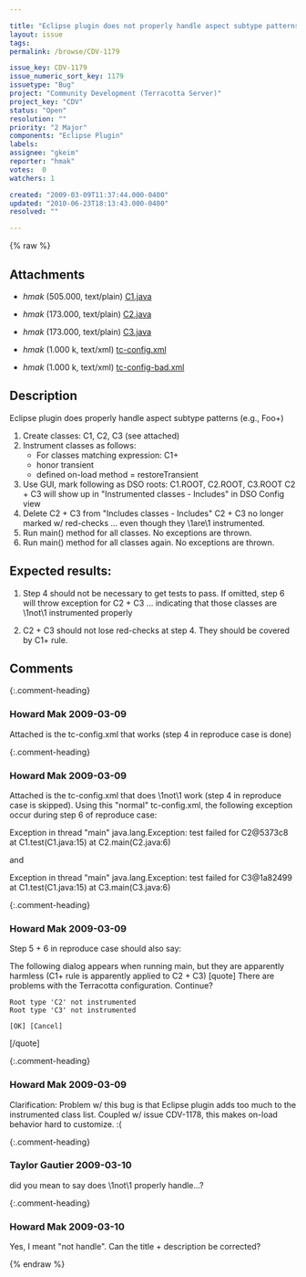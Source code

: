 ```yaml
---

title: "Eclipse plugin does not properly handle aspect subtype patterns"
layout: issue
tags: 
permalink: /browse/CDV-1179

issue_key: CDV-1179
issue_numeric_sort_key: 1179
issuetype: "Bug"
project: "Community Development (Terracotta Server)"
project_key: "CDV"
status: "Open"
resolution: ""
priority: "2 Major"
components: "Eclipse Plugin"
labels: 
assignee: "gkeim"
reporter: "hmak"
votes:  0
watchers: 1

created: "2009-03-09T11:37:44.000-0400"
updated: "2010-06-23T18:13:43.000-0400"
resolved: ""

---
```




{% raw %}


## Attachments
  
* <em>hmak</em> (505.000, text/plain) [C1.java](/attachments/CDV/CDV-1179/C1.java)
  
* <em>hmak</em> (173.000, text/plain) [C2.java](/attachments/CDV/CDV-1179/C2.java)
  
* <em>hmak</em> (173.000, text/plain) [C3.java](/attachments/CDV/CDV-1179/C3.java)
  
* <em>hmak</em> (1.000 k, text/xml) [tc-config.xml](/attachments/CDV/CDV-1179/tc-config.xml)
  
* <em>hmak</em> (1.000 k, text/xml) [tc-config-bad.xml](/attachments/CDV/CDV-1179/tc-config-bad.xml)
  



## Description

<div markdown="1" class="description">

Eclipse plugin does properly handle aspect subtype patterns (e.g., Foo+)

1.	Create classes: C1, C2, C3 (see attached)
2.	Instrument classes as follows:
	- For classes matching expression: C1+
	- honor transient
	- defined on-load method = restoreTransient
3.	Use GUI, mark following as DSO roots: C1.ROOT, C2.ROOT, C3.ROOT
	C2 + C3 will show up in "Instrumented classes - Includes" in DSO Config view
4.	Delete C2 + C3 from "Includes classes - Includes"
	C2 + C3 no longer marked w/ red-checks ... even though they \1are\1 instrumented.
5.	Run main() method for all classes.  No exceptions are thrown.
6.	Run main() method for all classes again.  No exceptions are thrown.

Expected results:
-----------------

1.  Step 4 should not be necessary to get tests to pass.  If omitted, step 6 will throw exception for C2 + C3 ... indicating that those classes are \1not\1 instrumented properly

2.	C2 + C3 should not lose red-checks at step 4.  They should be covered by C1+ rule.

</div>

## Comments


{:.comment-heading}
### **Howard Mak** <span class="date">2009-03-09</span>

<div markdown="1" class="comment">

Attached is the tc-config.xml that works (step 4 in reproduce case is done)

</div>


{:.comment-heading}
### **Howard Mak** <span class="date">2009-03-09</span>

<div markdown="1" class="comment">

Attached is the tc-config.xml that does \1not\1 work (step 4 in reproduce case is skipped).  Using this "normal" tc-config.xml, the following exception occur during step 6 of reproduce case:

Exception in thread "main" java.lang.Exception: test failed for C2@5373c8
	at C1.test(C1.java:15)
	at C2.main(C2.java:6)

and

Exception in thread "main" java.lang.Exception: test failed for C3@1a82499
	at C1.test(C1.java:15)
	at C3.main(C3.java:6)

</div>


{:.comment-heading}
### **Howard Mak** <span class="date">2009-03-09</span>

<div markdown="1" class="comment">

Step 5 + 6 in reproduce case should also say:

The following dialog appears when running main, but they are apparently harmless (C1+ rule is apparently applied to C2 + C3)
[quote]
	There are problems with the Terracotta configuration.  Continue?

	Root type 'C2' not instrumented
	Root type 'C3' not instrumented

	[OK] [Cancel]
[/quote]


</div>


{:.comment-heading}
### **Howard Mak** <span class="date">2009-03-09</span>

<div markdown="1" class="comment">

Clarification: Problem w/ this bug is that Eclipse plugin adds too much to the instrumented class list.  Coupled w/ issue CDV-1178, this makes on-load behavior hard to customize. :(

</div>


{:.comment-heading}
### **Taylor Gautier** <span class="date">2009-03-10</span>

<div markdown="1" class="comment">

did you mean to say does \1not\1 properly handle...?

</div>


{:.comment-heading}
### **Howard Mak** <span class="date">2009-03-10</span>

<div markdown="1" class="comment">

Yes, I meant "not handle".  Can the title + description be corrected?

</div>



{% endraw %}
